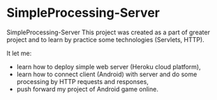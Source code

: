 # SimpleProcessing-Server

SimpleProcessing-Server
This project was created as a part of greater project and to learn by practice some technologies (Servlets, HTTP).

It let me:

- learn how to deploy simple web server (Heroku cloud platform),
- learn how to connect client (Android) with server and do some processing by HTTP requests and responses,
- push forward my project of Android game online.
